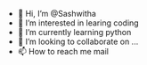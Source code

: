 - 👋 Hi, I’m @Sashwitha
- 👀 I’m interested in learing coding
- 🌱 I’m currently learning python
- 💞️ I’m looking to collaborate on ...
- 📫 How to reach me mail

<!---
Sashwitha/Sashwitha is a ✨ special ✨ repository because its `README.md` (this file) appears on your GitHub profile.
You can click the Preview link to take a look at your changes.
--->
